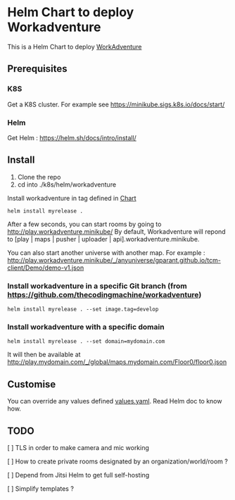 # Helm Chart to deploy Workadventure

This is a Helm Chart to deploy [WorkAdventure](https://github.com/thecodingmachine/workadventure)

## Prerequisites

### K8S

Get a K8S cluster. For example see https://minikube.sigs.k8s.io/docs/start/

### Helm

Get Helm : https://helm.sh/docs/intro/install/

## Install

1. Clone the repo
2. cd into ./k8s/helm/workadventure

Install workadventure in tag defined in [Chart](./Chart.yaml)
```
helm install myrelease .
```

After a few seconds, you can start rooms by going to http://play.workadventure.minikube/
By default, Workadventure will repond to [play | maps | pusher | uploader | api].workadventure.minikube.

You can also start another universe with another map. For example : http://play.workadventure.minikube/_/anyuniverse/gparant.github.io/tcm-client/Demo/demo-v1.json

### Install workadventure in a specific Git branch (from https://github.com/thecodingmachine/workadventure)
```
helm install myrelease . --set image.tag=develop
```

### Install workadventure with a specific domain
```
helm install myrelease . --set domain=mydomain.com
```

It will then be available at http://play.mydomain.com/_/global/maps.mydomain.com/Floor0/floor0.json


## Customise

You can override any values defined [values.yaml](./values.yaml). Read Helm doc to know how.

## TODO

[ ] TLS in order to make camera and mic working

[ ] How to create private rooms designated by an organization/world/room ?

[ ] Depend from Jitsi Helm to get full self-hosting

[ ] Simplify templates ?